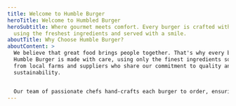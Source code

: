 ```yaml
---
title: Welcome to Humble Burger
heroTitle: Welcome to Humbled Burger
heroSubtitle: Where gourmet meets comfort. Every burger is crafted with passion,
  using the freshest ingredients and served with a smile.
aboutTitle: Why Choose Humble Burger?
aboutContent: >
  We believe that great food brings people together. That's why every burger at
  Humble Burger is made with care, using only the finest ingredients sourced
  from local farms and suppliers who share our commitment to quality and
  sustainability.


  Our team of passionate chefs hand-crafts each burger to order, ensuring that every bite is as delicious as the last. From our signature sauces to our perfectly toasted buns, every detail matters.
---
```

